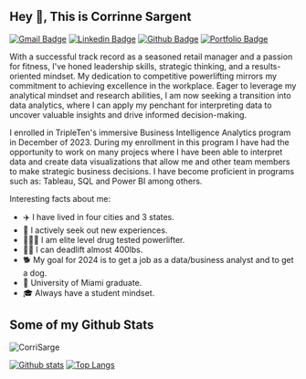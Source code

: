 ## Hey 👋, This is Corrinne Sargent
[![Gmail Badge](https://img.shields.io/badge/-corrinnesargent@gmail.com-c14438?style=flat&logo=Gmail&logoColor=white&link=mailto:corrinnesargent@gmail.com)](mailto:corrinnesargent@gmail.com) 
[![Linkedin Badge](https://img.shields.io/badge/-https://www.linkedin.com/in/corrinnesargent/-0072b1?style=flat&logo=Linkedin&logoColor=white&link=https://www.linkedin.com/in/https://www.linkedin.com/in/corrinnesargent//)](https://www.linkedin.com/in/https://www.linkedin.com/in/corrinnesargent//) [![Github Badge](https://img.shields.io/badge/-CorriSarge-grey?style=flat&logo=github&logoColor=white&link=https://github.com/CorriSarge/)](https://www.github.com/CorriSarge/) [![Portfolio Badge](https://github.com/CorriSarge/TripleTen_projects)](https://github.com/CorriSarge/) <p align='left'>With a successful track record as a seasoned retail manager and a passion for fitness, I've honed leadership skills, strategic thinking, and a results-oriented mindset. My dedication to competitive powerlifting mirrors my commitment to achieving excellence in the workplace. Eager to leverage my analytical mindset and research abilities, I am now seeking a transition into data analytics, where I can apply my penchant for interpreting data to uncover valuable insights and drive informed decision-making.</p>

I enrolled in TripleTen's immersive Business Intelligence Analytics program in December of 2023. During my enrollment in this program I have had the opportunity to work on many projecs where I have been able to interpret data and create data visualizations that allow me and other team members to make strategic business decisions. I have become proficient in programs such as: Tableau, SQL and Power BI among others. 

Interesting facts about me:
- ✈️ I have lived in four cities and 3 states.
- 🌵 I actively seek out new experiences.
- 🏋🏻‍♀️ I am elite level drug tested powerlifter.
- 💪🏻 I can deadlift almost 400lbs.
- 🐕 My goal for 2024 is to get a job as a data/business analyst and to get a dog.
- 🧡 University of Miami graduate.
- 🎓 Always have a student mindset. 

## Some of my Github Stats
<p align=left> <img src=https://komarev.com/ghpvc/?username=CorriSarge alt=CorriSarge /> </p>

[![Github stats](https://github-readme-stats.vercel.app/api?username=CorriSarge&show_icons=true&include_all_commits=true)](https://github.com/CorriSarge/github-readme-stats)
[![Top Langs](https://github-readme-stats.vercel.app/api/top-langs/?username=CorriSarge&layout=compact)](https://github.com/CorriSarge/github-readme-stats)
